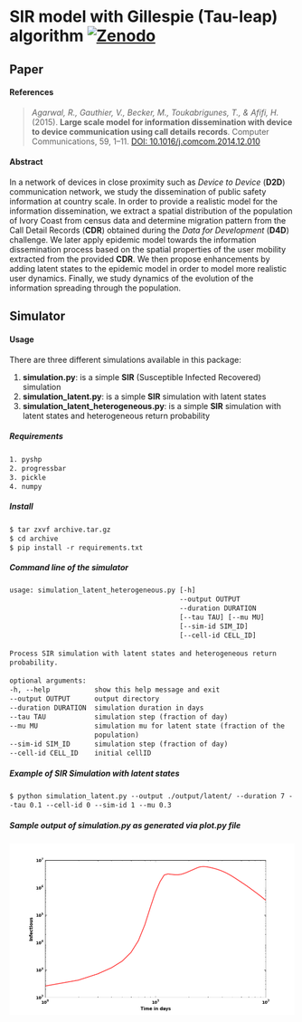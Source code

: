 SIR model with Gillespie (Tau-leap) algorithm [![Zenodo](https://zenodo.org/badge/doi/10.5281/zenodo.13789.svg)](http://dx.doi.org/10.5281/zenodo.13789)
===
## Paper

#### References

> *Agarwal, R., Gauthier, V., Becker, M., Toukabrigunes, T., & Afifi, H.* (2015). **Large scale model for information dissemination with device to device communication using call details records**. Computer Communications, 59, 1–11. [DOI: 10.1016/j.comcom.2014.12.010](https://doi.org/10.1016/j.comcom.2014.12.010)

#### Abstract

In a network of devices in close proximity such as *Device to Device* (**D2D**) communication network, we study the dissemination of public safety information at country scale. In order to provide a realistic model for the information dissemination, we extract a spatial distribution of the population of Ivory Coast from census data and determine migration pattern from the Call Detail Records (**CDR**) obtained during the *Data for Development* (**D4D**) challenge. We later apply epidemic model towards the information dissemination process based on the spatial properties of the user mobility extracted from the provided **CDR**. We then propose enhancements by adding latent states to the epidemic model in order to model more realistic user dynamics. Finally, we study dynamics of the evolution of the information spreading through the population.

## Simulator

#### Usage

There are three different simulations available in this package:

1. **simulation.py**: is a simple **SIR** (Susceptible Infected Recovered) simulation
2. **simulation_latent.py**: is a simple **SIR** simulation with latent states
3. **simulation_latent_heterogeneous.py**: is a simple **SIR** simulation with latent states and heterogeneous return probability

##### Requirements
```
1. pyshp
2. progressbar
3. pickle
4. numpy
```
##### Install
```shell
$ tar zxvf archive.tar.gz
$ cd archive
$ pip install -r requirements.txt
```

##### Command line of the simulator
```shell
usage: simulation_latent_heterogeneous.py [-h]
                                          --output OUTPUT
                                          --duration DURATION
                                          [--tau TAU] [--mu MU]
                                          [--sim-id SIM_ID]
                                          [--cell-id CELL_ID]

Process SIR simulation with latent states and heterogeneous return probability.

optional arguments:
-h, --help           show this help message and exit
--output OUTPUT      output directory
--duration DURATION  simulation duration in days
--tau TAU            simulation step (fraction of day)
--mu MU              simulation mu for latent state (fraction of the
                     population)
--sim-id SIM_ID      simulation step (fraction of day)
--cell-id CELL_ID    initial cellID
```
##### Example of SIR Simulation with latent states

```shell
$ python simulation_latent.py --output ./output/latent/ --duration 7 --tau 0.1 --cell-id 0 --sim-id 1 --mu 0.3
```
##### Sample output of simulation.py as generated via plot.py file
![alt-tag](https://github.com/ComplexNetTSP/Simulation-Files-for-Large-Scale-Model-for-Information-Dissemination-with-Device-to-Device/blob/master/images/diffusion1.png)
